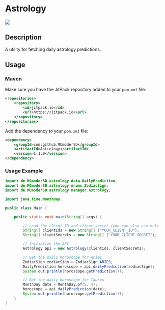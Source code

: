 # Astrology
[![](https://jitpack.io/v/MCmoderSD/Astrology.svg)](https://jitpack.io/#MCmoderSD/Astrology)


## Description
A utility for fetching daily astrology predictions.


## Usage

### Maven
Make sure you have the JitPack repository added to your `pom.xml` file:
```xml
<repositories>
    <repository>
        <id>jitpack.io</id>
        <url>https://jitpack.io</url>
    </repository>
</repositories>
```
Add the dependency to your `pom.xml` file: 
```xml
<dependency>
    <groupId>com.github.MCmoderSD</groupId>
    <artifactId>Astrology</artifactId>
    <version>1.1.0</version>
</dependency>
```

### Usage Example
```java
import de.MCmoderSD.astrology.data.DailyPrediction;
import de.MCmoderSD.astrology.enums.ZodiacSign;
import de.MCmoderSD.astrology.manager.Astrology;

import java.time.MonthDay;

public class Main {

    public static void main(String[] args) {

        // Load the client ID and client secret (you can also use multiple clients)
        String[] clientIds = new String[] {"YOUR_CLIENT_ID"};
        String[] clientSecrets = new String[] {"YOUR_CLIENT_SECRET"};

        // Initialize the API
        Astrology api = new Astrology(clientIds, clientSecrets);

        // Get the daily horoscope for Aries
        ZodiacSign zodiacSign = ZodiacSign.ARIES;
        DailyPrediction horoscope = api.dailyPrediction(zodiacSign);
        System.out.println(horoscope.getPrediction());

        // Get the daily horoscope for Taurus
        MonthDay date = MonthDay.of(5, 4);
        horoscope = api.dailyPrediction(date);
        System.out.println(horoscope.getPrediction());
    }
}
```
